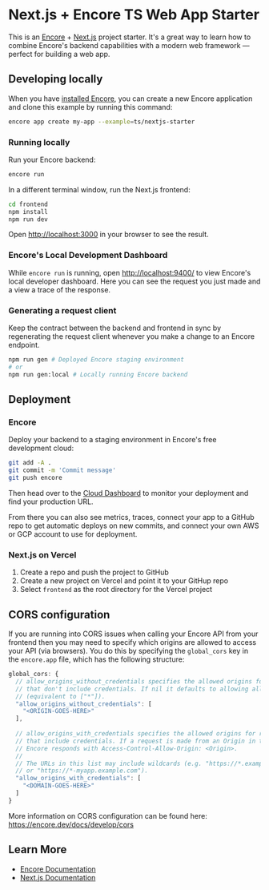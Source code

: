 # Next.js + Encore TS Web App Starter

This is an [Encore](https://encore.dev/) + [Next.js](https://nextjs.org/) project starter. It's a great way to learn how to combine Encore's backend 
capabilities with a modern web framework — perfect for building a web app.

## Developing locally

When you have [installed Encore](https://encore.dev/docs/install), you can create a new Encore application and clone
this example by running this command:

```bash
encore app create my-app --example=ts/nextjs-starter
```

### Running locally

Run your Encore backend:
```bash
encore run
```

In a different terminal window, run the Next.js frontend:
```bash
cd frontend
npm install
npm run dev
```

Open [http://localhost:3000](http://localhost:3000) in your browser to see the result.

### Encore's Local Development Dashboard

While `encore run` is running, open <http://localhost:9400/> to view Encore's local developer dashboard.
Here you can see the request you just made and a view a trace of the response.

### Generating a request client

Keep the contract between the backend and frontend in sync by regenerating the request client whenever you make a change
to an Encore endpoint.

```bash
npm run gen # Deployed Encore staging environment
# or
npm run gen:local # Locally running Encore backend
```

## Deployment

### Encore

Deploy your backend to a staging environment in Encore's free development cloud:

```bash
git add -A .
git commit -m 'Commit message'
git push encore
```

Then head over to the [Cloud Dashboard](https://app.encore.dev) to monitor your deployment and find your production URL.

From there you can also see metrics, traces, connect your app to a
GitHub repo to get automatic deploys on new commits, and connect your own AWS or GCP account to use for deployment.

### Next.js on Vercel

1. Create a repo and push the project to GitHub
2. Create a new project on Vercel and point it to your GitHup repo
3. Select `frontend` as the root directory for the Vercel project

## CORS configuration

If you are running into CORS issues when calling your Encore API from your frontend then you may need to specify which
origins are allowed to access your API (via browsers). You do this by specifying the `global_cors` key in the `encore.app`
file, which has the following structure:

```js
global_cors: {
  // allow_origins_without_credentials specifies the allowed origins for requests
  // that don't include credentials. If nil it defaults to allowing all domains
  // (equivalent to ["*"]).
  "allow_origins_without_credentials": [
    "<ORIGIN-GOES-HERE>"
  ],
        
  // allow_origins_with_credentials specifies the allowed origins for requests
  // that include credentials. If a request is made from an Origin in this list
  // Encore responds with Access-Control-Allow-Origin: <Origin>.
  //
  // The URLs in this list may include wildcards (e.g. "https://*.example.com"
  // or "https://*-myapp.example.com").
  "allow_origins_with_credentials": [
    "<DOMAIN-GOES-HERE>"
  ]
}
```

More information on CORS configuration can be found here: https://encore.dev/docs/develop/cors

## Learn More

- [Encore Documentation](https://encore.dev/docs)
- [Next.js Documentation](https://nextjs.org/docs)
